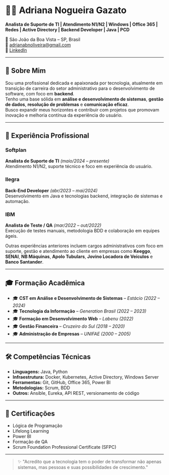 # 👩‍💻 Adriana Nogueira Gazato

**Analista de Suporte de TI | Atendimento N1/N2 | Windows | Office 365 | Redes | Active Directory | Backend Developer | Java | PCD**

📍 São João da Boa Vista – SP, Brasil  
📧 [adrianabnoliveira@gmail.com](mailto:adrianabnoliveira@gmail.com)  
🔗 [LinkedIn](https://www.linkedin.com/in/adriana-nogueira-5621b036)

---

## 🧩 Sobre Mim

Sou uma profissional dedicada e apaixonada por tecnologia, atualmente em transição de carreira do setor administrativo para o desenvolvimento de software, com foco em **backend**.  
Tenho uma base sólida em **análise e desenvolvimento de sistemas**, **gestão de dados**, **resolução de problemas** e **comunicação eficaz**.  
Busco expandir meus horizontes e contribuir com projetos que promovam inovação e melhoria contínua da experiência do usuário.

---

## 💼 Experiência Profissional

### **Softplan**  
**Analista de Suporte de TI** *(maio/2024 – presente)*  
Atendimento N1/N2, suporte técnico e foco em experiência do usuário.

### **Ilegra**  
**Back-End Developer** *(abr/2023 – mai/2024)*  
Desenvolvimento em Java e tecnologias backend, integração de sistemas e automação.

### **IBM**  
**Analista de Teste / QA** *(mar/2022 – out/2022)*  
Execução de testes manuais, metodologia BDD e colaboração em equipes ágeis.

Outras experiências anteriores incluem cargos administrativos com foco em suporte, gestão e atendimento ao cliente em empresas como **Keeggo**, **SENAI**, **NB Máquinas**, **Apolo Tubulars**, **Jovino Locadora de Veículos** e **Banco Santander**.

---

## 🎓 Formação Acadêmica

- 🎓 **CST em Análise e Desenvolvimento de Sistemas** – *Estácio (2022 – 2024)*  
- 🎓 **Tecnologia da Informação** – *Generation Brasil (2022 – 2023)*  
- 🎓 **Formação em Desenvolvimento Web** – *Labenu (2022)*  
- 🎓 **Gestão Financeira** – *Cruzeiro do Sul (2018 – 2020)*  
- 🎓 **Administração de Empresas** – *UNIFAE (2000 – 2005)*

---

## 🛠️ Competências Técnicas

- **Linguagens:** Java, Python  
- **Infraestrutura:** Docker, Kubernetes, Active Directory, Windows Server  
- **Ferramentas:** Git, GitHub, Office 365, Power BI  
- **Metodologias:** Scrum, BDD  
- **Outros:** Ansible, Eureka, API REST, versionamento de código

---

## 🏅 Certificações

- Lógica de Programação  
- Lifelong Learning  
- Power BI  
- Formação de QA  
- Scrum Foundation Professional Certificate (SFPC)

---

> ✨ "Acredito que a tecnologia tem o poder de transformar não apenas sistemas, mas pessoas e suas possibilidades de crescimento."
